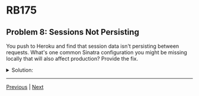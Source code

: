 # RB175
## Problem 8: Sessions Not Persisting

You push to Heroku and find that session data isn't persisting between requests. What's one common Sinatra configuration you might be missing locally that will also affect production? Provide the fix.

<details>
<summary>Solution:</summary>

- Missing session support. You must enable sessions.

- Fix:
```ruby
require "sinatra"
enable :sessions
# Optionally set a session secret in production
set :session_secret, ENV.fetch("SESSION_SECRET", "dev-secret")
```

</details>

---

[Previous](07.md) | [Next](09.md)